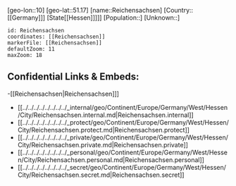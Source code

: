 ﻿---
location: [51.17,10]
mapzoom: [7,12] 
mapmarker: city 
type: City
tags:
- geo/City


SpocWebEntityId: 33690
isDeleted: false
confidential: public

---
[geo-lon::10]
[geo-lat::51.17]
[name::Reichensachsen]
[Country::[[Germany]]]
[State[[Hessen]]]]]
[Population::]
[Unknown::]


```leaflet
id: Reichensachsen
coordinates: [[Reichensachsen]]
markerFile: [[Reichensachsen]]
defaultZoom: 11 
maxZoom: 18
```


## Confidential Links & Embeds: 
-[[Reichensachsen|Reichensachsen]]] 
- [[../../../../../../../../_internal/geo/Continent/Europe/Germany/West/Hessen/City/Reichensachsen.internal.md|Reichensachsen.internal]] 
- [[../../../../../../../../_protect/geo/Continent/Europe/Germany/West/Hessen/City/Reichensachsen.protect.md|Reichensachsen.protect]] 
- [[../../../../../../../../_private/geo/Continent/Europe/Germany/West/Hessen/City/Reichensachsen.private.md|Reichensachsen.private]] 
- [[../../../../../../../../_personal/geo/Continent/Europe/Germany/West/Hessen/City/Reichensachsen.personal.md|Reichensachsen.personal]] 
- [[../../../../../../../../_secret/geo/Continent/Europe/Germany/West/Hessen/City/Reichensachsen.secret.md|Reichensachsen.secret]] 

